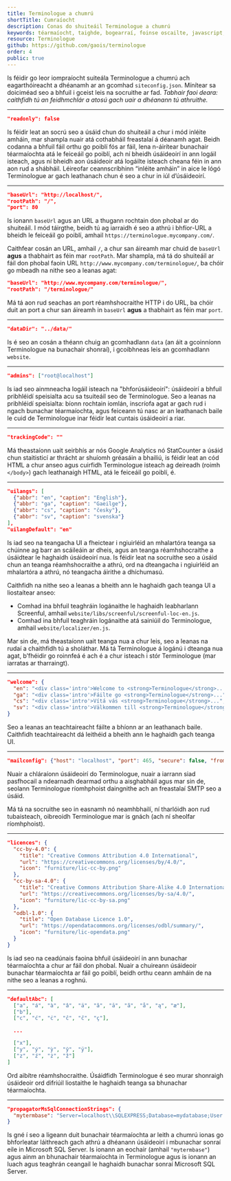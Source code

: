 ```yaml
---
title: Terminologue a chumrú
shortTitle: Cumraíocht
description: Conas do shuiteáil Terminologue a chumrú
keywords: téarmaíocht, taighde, bogearraí, foinse oscailte, javascript, Node JS, Fiontar & Scoil na Gaeilge, DCU
resource: Terminologue
github: https://github.com/gaois/terminologue
order: 4
public: true
---
```


Is féidir go leor iompraíocht suiteála Terminologue a chumrú ach eagarthóireacht a dhéanamh ar an gcomhad `siteconfig.json`. Mínítear sa doiciméad seo a bhfuil i gceist leis na socruithe ar fad. *Tabhair faoi deara: caithfidh tú an feidhmchlár a atosú gach uair a dhéanann tú athruithe.*

---

```json
"readonly": false
```

Is féidir leat an socrú seo a úsáid chun do shuiteáil a chur i mód inléite amháin, mar shampla nuair atá cothabháil freastalaí á déanamh agat. Beidh codanna a bhfuil fáil orthu go poiblí fós ar fáil, lena n-áirítear bunachair téarmaíochta atá le feiceáil go poiblí, ach ní bheidh úsáideoirí in ann logáil isteach, agus ní bheidh aon úsáideoir atá logáilte isteach cheana féin in ann aon rud a shábháil. Léireofar ceannscríbhinn “inléite amháin” in aice le lógó Terminologue ar gach leathanach chun é seo a chur in iúl d’úsáideoirí.  

---

```json
"baseUrl": "http://localhost/",
"rootPath": "/",
"port": 80
```

Is ionann `baseUrl` agus an URL a thugann rochtain don phobal ar do shuiteáil. I mód táirgthe, beidh tú ag iarraidh é seo a athrú i bhfíor-URL a bheidh le feiceáil go poiblí, amhail `https://terminologue.mycompany.com/`. 

Caithfear cosán an URL, amhail `/`, a chur san áireamh mar chuid de `baseUrl` **agus** a thabhairt as féin mar `rootPath`. Mar shampla, má tá do shuiteáil ar fáil don phobal faoin URL `http://www.mycompany.com/terminologue/`, ba chóir go mbeadh na nithe seo a leanas agat:

```json
"baseUrl": "http://www.mycompany.com/terminologue/",
"rootPath": "/terminologue/"
```

Má tá aon rud seachas an port réamhshocraithe HTTP i do URL, ba chóir duit an port a chur san áireamh in `baseUrl` **agus** a thabhairt as féin mar `port`.

---

```json
"dataDir": "../data/"
```

Is é seo an cosán a théann chuig an gcomhadlann `data` (an áit a gcoinníonn Terminologue na bunachair shonraí), i gcoibhneas leis an gcomhadlann `website`.

---

```json
"admins": ["root@localhost"]
```

Is iad seo ainmneacha logáil isteach na "bhforúsáideoirí": úsáideoirí a bhfuil pribhléidí speisialta acu sa tsuiteáil seo de Terminologue. Seo a leanas na pribhléidí speisialta: bíonn rochtain iomlán, inscríofa agat ar gach rud i ngach bunachar téarmaíochta, agus feiceann tú nasc ar an leathanach baile le cuid de Terminologue inar féidir leat cuntais úsáideoirí a riar.

---

```json
"trackingCode": ""
```

Má theastaíonn uait seirbhís ar nós Google Analytics nó StatCounter a úsáid chun staitisticí ar thrácht ar shuíomh gréasáin a bhailiú, is féidir leat an cód HTML a chur anseo agus cuirfidh Terminologue isteach ag deireadh (roimh `</body>`) gach leathanaigh HTML, atá le feiceáil go poiblí, é. 

---

```json
"uilangs": [
  {"abbr": "en", "caption": "English"},
  {"abbr": "ga", "caption": "Gaeilge"},
  {"abbr": "cs", "caption": "česky"},
  {"abbr": "sv", "caption": "svenska"}
],
"uilangDefault": "en"
```

Is iad seo na teangacha UI a fheictear i ngiuirléid an mhalartóra teanga sa chúinne ag barr an scáileáin ar dheis, agus an teanga réamhshocraithe a úsáidtear le haghaidh úsáideoirí nua. Is féidir leat na socruithe seo a úsáid chun an teanga réamhshocraithe a athrú, ord na dteangacha i ngiuirléid an mhalartóra a athrú, nó teangacha áirithe a dhíchumasú.

Caithfidh na nithe seo a leanas a bheith ann le haghaidh gach teanga UI a liostaítear anseo:

- Comhad ina bhfuil teaghráin logánaithe le haghaidh leabharlann Screenful, amhail `website/libs/screenful/screenful-loc-en.js`.
- Comhad ina bhfuil teaghráin logánaithe atá sainiúil do Terminologue, amhail `website/localizer/en.js`.

Mar sin de, má theastaíonn uait teanga nua a chur leis, seo a leanas na rudaí a chaithfidh tú a sholáthar. Má tá Terminologue á logánú i dteanga nua agat, b’fhéidir go roinnfeá é ach é a chur isteach i stór Terminologue (mar iarratas ar tharraingt).

---

```json
"welcome": {
  "en": "<div class='intro'>Welcome to <strong>Terminologue</strong>...",
  "ga": "<div class='intro'>Fáilte go <strong>Terminologue</strong>...",
  "cs": "<div class='intro'>Vítá vás <strong>Terminologue</strong>...",
  "sv": "<div class='intro'>Välkommen till <strong>Terminologue</strong>..."
}
```

Seo a leanas an teachtaireacht fáilte a bhíonn ar an leathanach baile. Caithfidh teachtaireacht dá leithéid a bheith ann le haghaidh gach teanga UI.

---

```json
"mailconfig": {"host": "localhost", "port": 465, "secure": false, "from": "noreply@localhost"}
```

Nuair a chláraíonn úsáideoirí do Terminologue, nuair a iarrann siad pasfhocail a ndearnadh dearmad orthu a aisghabháil agus mar sin de, seolann Terminologue ríomhphoist daingnithe ach an freastalaí SMTP seo a úsáid.

Má tá na socruithe seo in easnamh nó neamhbhailí, ní tharlóidh aon rud tubaisteach, oibreoidh Terminologue mar is gnách (ach ní sheolfar ríomhphoist). 

---

```json
"licences": {
  "cc-by-4.0": {
    "title": "Creative Commons Attribution 4.0 International",
    "url": "https://creativecommons.org/licenses/by/4.0/",
    "icon": "furniture/lic-cc-by.png"
  },
  "cc-by-sa-4.0": {
    "title": "Creative Commons Attribution Share-Alike 4.0 International",
    "url": "https://creativecommons.org/licenses/by-sa/4.0/",
    "icon": "furniture/lic-cc-by-sa.png"
  },
  "odbl-1.0": {
    "title": "Open Database Licence 1.0",
    "url": "https://opendatacommons.org/licenses/odbl/summary/",
    "icon": "furniture/lic-opendata.png"
  }
}
```

Is iad seo na ceadúnais faoina bhfuil úsáideoirí in ann bunachar téarmaíochta a chur ar fáil don phobal. Nuair a chuireann úsáideoir bunachar téarmaíochta ar fáil go poiblí, beidh orthu ceann amháin de na nithe seo a leanas a roghnú.

---

```json
"defaultAbc": [
  ["a", "á", "à", "â", "ä", "ă", "ā", "ã", "å", "ą", "æ"],
  ["b"],
  ["c", "ć", "ċ", "ĉ", "č", "ç"],

  ...

  ["x"],
  ["y", "ý", "ỳ", "ŷ", "ÿ"],
  ["z", "ź", "ż", "ž"]
]
```

Ord aibítre réamhshocraithe. Úsáidfidh Terminologue é seo murar shonraigh úsáideoir ord difriúil liostaithe le haghaidh teanga sa bhunachar téarmaíochta.

---

```json
"propagatorMsSqlConnectionStrings": {
  "mytermbase": "Server=localhost\\SQLEXPRESS;Database=mydatabase;User Id=myname;Password=mypassword"
}
```

Is gné í seo a ligeann duit bunachair téarmaíochta ar leith a chumrú ionas go bhforleatar láithreach gach athrú a dhéanann úsáideoirí i mbunachar sonraí eile in Microsoft SQL Server. Is ionann an eochair (amhail `"mytermbase"`) agus ainm an bhunachair téarmaíochta in Terminologue agus is ionann an luach agus teaghrán ceangail le haghaidh bunachar sonraí Microsoft SQL Server.
